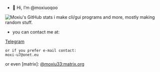 - 👋 Hi, I’m @moxiuoqoo

![Moxiu's GitHub stats](https://github-readme-stats.vercel.app/api?username=moxiuoqoo&show_icons=true)
i make cli/gui programs and more, mostly making random stuff.

- you can contact me at: 

[Telegram](https://telegram.me/moxiu333)
```
or if you prefer e-mail contact:
moxi-u7@onet.eu
```
or even [matrix]:
[@moxiu33:matrix.org](https://matrix.to/#/@moxiu33:matrix.org)
